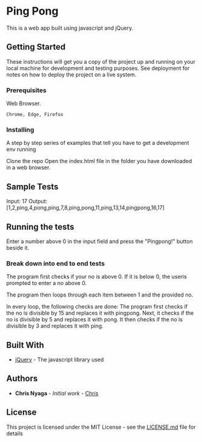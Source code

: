 # Ping Pong

This is a web app built using javascript and jQuery.

## Getting Started

These instructions will get you a copy of the project up and running on your local machine for development and testing purposes. See deployment for notes on how to deploy the project on a live system.

### Prerequisites

Web Browser.

```
Chrome, Edge, Firefox
```

### Installing

A step by step series of examples that tell you have to get a development env running

Clone the repo
Open the index.html file in the folder you have downloaded in a web browser.


## Sample Tests
Input: 17
Output: [1,2,ping,4,pong,ping,7,8,ping,pong,11,ping,13,14,pingpong,16,17]


## Running the tests

Enter a number above 0 in the input field and press the "Pingpong!" button beside it.

### Break down into end to end tests

The program first checks if your no is above 0. If it is below 0, the useris prompted to enter a no above 0.

The program then loops through each item between 1 and the provided no.

In every loop, the following checks are done:
  The program first checks if the no is divisible by 15 and replaces it with pingpong.
  Next, it checks if the no is divisible by 5 and replaces it with pong.
  It then checks if the no is divisible by 3 and replaces it with ping.

## Built With

* [jQuery](http://jquery.org/) - The javascript library used

## Authors

* **Chris Nyaga** - *Initial work* - [Chris](https://kaziplus.com/@chris)


## License

This project is licensed under the MIT License - see the [LICENSE.md](LICENSE.md) file for details
